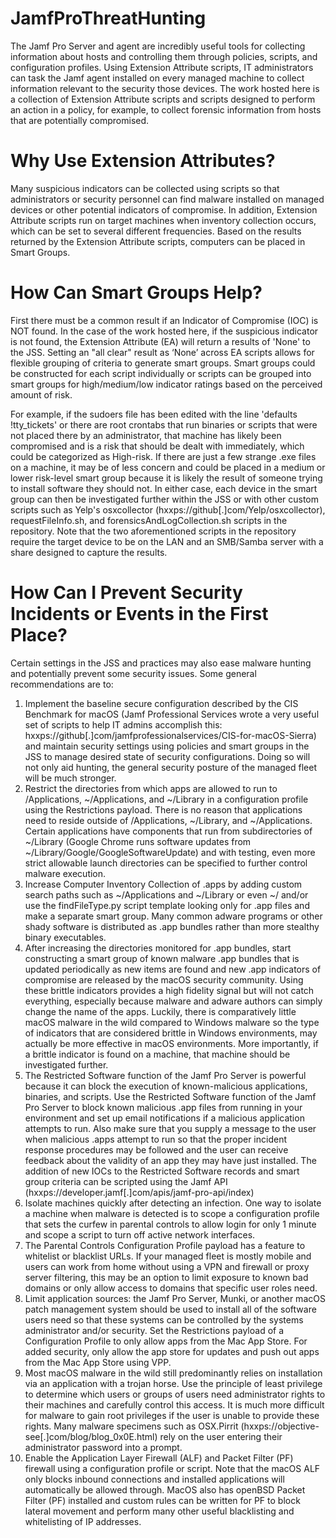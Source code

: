 # JamfProThreatHunting

The Jamf Pro Server and agent are incredibly useful tools for collecting information about hosts and controlling them through policies, scripts, and configuration profiles. Using Extension Attribute scripts, IT administrators can task the Jamf agent installed on every managed machine to collect information relevant to the security those devices. The work hosted here is a collection of Extension Attribute scripts and scripts designed to perform an action in a policy, for example, to collect forensic information from hosts that are potentially compromised.

# Why Use Extension Attributes?

Many suspicious indicators can be collected using scripts so that administrators or security personnel can find malware installed on managed devices or other potential indicators of compromise. In addition, Extension Attribute scripts run on target machines when inventory collection occurs, which can be set to several different frequencies. Based on the results returned by the Extension Attribute scripts, computers can be placed in Smart Groups.

# How Can Smart Groups Help?

First there must be a common result if an Indicator of Compromise (IOC) is NOT found. In the case of the work hosted here, if the suspicious indicator is not found, the Extension Attribute  (EA) will return a results of 'None' to the JSS. Setting an "all clear" result as ‘None’ across EA scripts allows for flexible grouping of criteria to generate smart groups. Smart groups could be constructed for each script individually or scripts can be grouped into smart groups for high/medium/low indicator ratings based on the perceived amount of risk. 

For example, if the sudoers file has been edited with the line 'defaults !tty_tickets' or there are root crontabs that run binaries or scripts that were not placed there by an administrator, that machine has likely been compromised and is a risk that should be dealt with immediately, which could be categorized as High-risk. If there are just a few strange .exe files on a machine, it may be of less concern and could be placed in a medium or lower risk-level smart group because it is likely the result of someone trying to install software they should not.
In either case, each device in the smart group can then be investigated further within the JSS or with other custom scripts such as Yelp's osxcollector (hxxps://github[.]com/Yelp/osxcollector), requestFileInfo.sh, and forensicsAndLogCollection.sh scripts in the repository. Note that the two aforementioned scripts in the repository require the target device to be on the LAN and an SMB/Samba server with a share designed to capture the results.

# How Can I Prevent Security Incidents or Events in the First Place?

Certain settings in the JSS and practices may also ease malware hunting and potentially prevent some security issues. Some general recommendations are to:
1. Implement the baseline secure configuration described by the CIS Benchmark for macOS (Jamf Professional Services wrote a  very useful set of scripts to help IT admins accomplish this: hxxps://github[.]com/jamfprofessionalservices/CIS-for-macOS-Sierra) and maintain security settings using policies and smart groups in the JSS to manage desired state of security configurations. Doing so will not only aid hunting, the general security posture of the managed fleet will be much stronger. 
2. Restrict the directories from which apps are allowed to run to /Applications, ~/Applications, and ~/Library in a configuration profile using the Restrictions payload. There is no reason that applications need to reside outside of /Applications, ~/Library, and ~/Applications. Certain applications have components that run from subdirectories of ~/Library (Google Chrome runs software updates from ~/Library/Google/GoogleSoftwareUpdate) and with testing, even more strict allowable launch directories can be specified to further control malware execution. 
3. Increase Computer Inventory Collection of .apps by adding custom search paths such as ~/Applications and ~/Library or even ~/ and/or use the findFileType.py script template looking only for .app files and make a separate smart group. Many common adware programs or other shady software is distributed as .app bundles rather than more stealthy binary executables. 
4. After increasing the directories monitored for .app bundles, start constructing a smart group of known malware .app bundles that is updated periodically as new items are found and new .app indicators of compromise are released by the macOS security community. Using these brittle indicators provides a high fidelity signal but will not catch everything, especially because malware and adware authors can simply change the name of the apps. Luckily, there is comparatively little macOS malware in the wild compared to Windows malware so the type of indicators that are considered brittle in Windows environments, may actually be more effective in macOS environments. More importantly, if a brittle indicator is found on a machine, that machine should be investigated further. 
5. The Restricted Software function of the Jamf Pro Server is powerful because it can block the execution of known-malicious applications, binaries, and scripts. Use the Restricted Software function of the Jamf Pro Server to block known malicious .app files from running in your environment and set up email notifications if a malicious application attempts to run. Also make sure that you supply a message to the user when malicious .apps attempt to run so that the proper incident response procedures may be followed and the user can receive feedback about the validity of an app they may have just installed. The addition of new IOCs to the Restricted Software records and smart group criteria can be scripted using the Jamf API (hxxps://developer.jamf[.]com/apis/jamf-pro-api/index) 
6. Isolate machines quickly after detecting an infection. One way to isolate a machine when malware is detected is to scope a configuration profile that sets the curfew in parental controls to allow login for only 1 minute and scope a script to turn off active network interfaces. 
7. The Parental Controls Configuration Profile payload has a feature to whitelist or blacklist URLs. If your managed fleet is mostly mobile and users can work from home without using a VPN and firewall or proxy server filtering, this may be an option to limit exposure to known bad domains or only allow access to domains that specific user roles need. 
8. Limit application sources: the Jamf Pro Server, Munki, or another macOS patch management system should be used to install all of the software users need so that these systems can be controlled by the systems administrator and/or security. Set the Restrictions payload of a Configuration Profile to only allow apps from the Mac App Store. For added security, only allow the app store for updates and push out apps from the Mac App Store using VPP. 
9. Most macOS malware in the wild still predominantly relies on installation via an application with a trojan horse. Use the principle of least privilege to determine which users or groups of users need administrator rights to their machines and carefully control this access. It is much more difficult for malware to gain root privileges if the user is unable to provide these rights. Many malware specimens such as OSX.Pirrit (hxxps://objective-see[.]com/blog/blog_0x0E.html) rely on the user entering their administrator password into a prompt. 
10. Enable the Application Layer Firewall (ALF) and Packet Filter (PF) firewall using a configuration profile or script. Note that the macOS ALF only blocks inbound connections and installed applications will automatically be allowed through. MacOS also has openBSD Packet Filter (PF) installed and custom rules can be written for PF to block lateral movement and perform many other useful blacklisting and whitelisting of IP addresses. 

